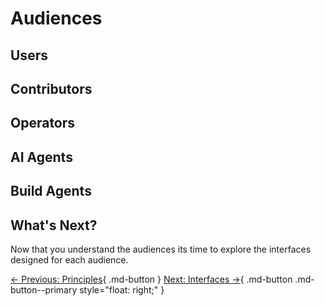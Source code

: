 # Audiences

## Users

## Contributors

## Operators

## AI Agents

## Build Agents

## What's Next?

Now that you understand the audiences its time to explore the interfaces designed for each audience.

[← Previous: Principles](../){ .md-button }
[Next: Interfaces →](../interfaces/){ .md-button .md-button--primary style="float: right;" }
